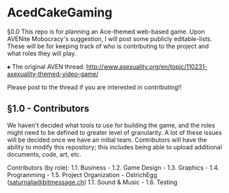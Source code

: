 AcedCakeGaming
==============
§0.0
This repo is for planning an Ace-themed web-based game. Upon AVENite Mobocracy's suggestion, I will post some publicly editable-lists. These will be for keeping track of who is contributing to the project and what roles they will play.

♠ The original AVEN thread: http://www.asexuality.org/en/topic/110231-asexuality-themed-video-game/

Please post to the thread if you are interested in contributing!!

§1.0  - Contributors
--------------------------------------------
We haven't decided what tools to use for building the game, and the roles might need to be defined to greater level of granularity. A lot of these issues will be decided once we have an initial team. Contributors will have the ability to modify this repository; this includes being able to upload additional documents, code, art, etc.

Contributors (by role):
1.1. Business -
1.2. Game Design -
1.3. Graphics -
1.4. Programming - 
1.5. Project Organization - OstrichEgg (saturnalia@bitmessage.ch)
1.1. Sound & Music -
1.6. Testing
  
